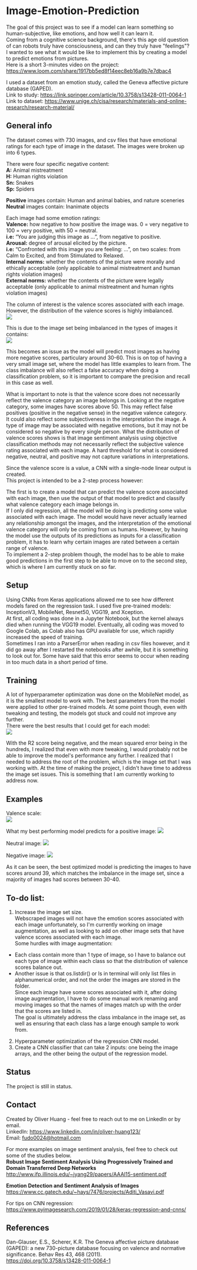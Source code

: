 # Image-Emotion-Prediction

The goal of this project was to see if a model can learn something so human-subjective, like emotions, and how well it can learn it. <br/>
Coming from a cognitive science background, there's this age old question of can robots truly have consciousness, and can they truly have "feelings"?  
I wanted to see what it would be like to implement this by creating a model to predict emotions from pictures. <br/> 
Here is a short 3-minutes video on the project: https://www.loom.com/share/1917bb5ed8f14eec8eb16a9b7e7dbac4

I used a dataset from an emotion study, called the Geneva affective picture database (GAPED). <br/>
Link to study: https://link.springer.com/article/10.3758/s13428-011-0064-1 <br/>
Link to dataset: https://www.unige.ch/cisa/research/materials-and-online-research/research-material/

## General info
The dataset comes with 730 images, and csv files that have emotional ratings for each type of image in the dataset.
The images were broken up into 6 types.

There were four specific negative content: <br/>
**A:** Animal mistreatment<br/>
**H:** Human rights violation<br/>
**Sn:** Snakes <br/>
**Sp:** Spiders<br/>

**Positive** images contain: Human and animal babies, and nature sceneries <br/>
**Neutral** images contain: Inanimate objects

Each image had some emotion ratings:<br/>
**Valence:** how negative to how positive the image was. 0 = very negative to 100 = very positive, with 50 = neutral.<br/>
**i.e:** “You are judging this image as …”, from negative to positive.<br/>
**Arousal:** degree of arousal elicited by the picture.<br/>
**i.e:** “Confronted with this image you are feeling: …”, on two scales: from Calm to Excited, and from Stimulated to Relaxed.<br/>
**Internal norms:** whether the contents of the picture were morally and ethically acceptable (only applicable to animal mistreatment and human rights violation images)<br/>
**External norms:** whether the contents of the picture were legally acceptable (only applicable to animal mistreatment and human rights violation images)

The column of interest is the valence scores associated with each image. However, the distribution of the valence scores is highly imbalanced. <br/>
![](Images/Class%20In%20Intervals.jpg)

This is due to the image set being imbalanced in the types of images it contains: <br/>
![](Images/Class%20Imbalance.png)

This becomes an issue as the model will predict most images as having more negative scores, particulary around 30-60. This is on top of having a very small image set, where the model has little examples to learn from. The class imbalance will also reflect a false accuracy when doing a classification problem, so it is important to compare the precision and recall in this case as well.

What is important to note is that the valence score does not necessarily reflect the valence category an image belongs in. Looking at the negative category, some images have scores above 50. This may reflect false positives (positive in the negative sense) in the negative valence category. It could also reflect some subjectiveness in the interpretation the image. A type of image may be associated with negative emotions, but it may not be considered so negative by every single person. What the distribution of valence scores shows is that image sentiment analysis using objective classification methods may not necessarily reflect the subjective valence rating associated with each image. A hard threshold for what is considered negative, neutral, and positive may not capture variations in interpretations.

Since the valence score is a value, a CNN with a single-node linear output is created. <br/>
This project is intended to be a 2-step process however:

The first is to create a model that can predict the valence score associated with each image, then use the output of that model to predict and classify what valence category each image belongs in. <br/>
If I only did regression, all the model will be doing is predicting some value associated with each image. The model would have never actually learned any relationship amongst the images, and the interpretation of the emotional valence category will only be coming from us humans. 
However, by having the model use the outputs of its predictions as inputs for a classification problem, it has to learn why certain images are rated between a certain range of valence.  <br/>
To implement a 2-step problem though, the model has to be able to make good predictions in the first step to be able to move on to the second step, which is where I am currently stuck on so far.
 
## Setup
Using CNNs from Keras applications allowed me to see how different models fared on the regression task. I used five pre-trained models: InceptionV3, MobileNet, Resnet50, VGG19, and Xception. <br/>
At first, all coding was done in a Jupyter Notebook, but the kernel always died when running the VGG19 model. Eventually, all coding was moved to Google Colab, as Colab also has GPU available for use, which rapidly increased the speed of training. <br/>
Sometimes I ran into a ParserError when reading in csv files however, and it did go away after I restarted the notebooks after awhile, but it is something to look out for. Some have said that this error seems to occur when reading in too much data in a short period of time. 

## Training
A lot of hyperparameter optimization was done on the MobileNet model, as it is the smallest model to work with. The best parameters from the model were applied to other pre-trained models.
At some point though, even with tweaking and testing, the models got stuck and could not improve any further. <br/>
There were the best results that I could get for each model: <br/>
![](Images/Best%20Results.png)

With the R2 score being negative, and the mean squared error being in the hundreds, I realized that even with more tweaking, I would probably not be able to improve the model's performance any further.
I realized that I needed to address the root of the problem, which is the image set that I was working with. At the time of making the project, I didn't have time to address the image set issues. This is something that I am currently working to address now.

## Examples
Valence scale: <br/>
![](Images/Valence%20Scale.png)

What my best performing model predicts for a positive image:
![](Images/Positive%20Image%20Demo.png)

Neutral image:
![](Images/Neutral%20Image%20Demo.png)

Negative image:
![](Images/Negative%20Image%20Demo.png)

As it can be seen, the best optimized model is predicting the images to have scores around 39, which matches the imbalance in the image set, since a majority of images had scores between 30-40. 

## To-do list:
1. Increase the image set size. <br/>
Webscraped images will not have the emotion scores associated with each image unfortunately, so I'm currently working on image augmentation, as well as looking to add on other image sets that have valence scores associated with each image. <br/>
Some hurdles with image augmentation:
- Each class contain more than 1 type of image, so I have to balance out each type of image within each class so that the distribution of valence scores balance out. 
- Another issue is that os.listdir() or ls in terminal will only list files in alphanumerical order, and not the order the images are stored in the folder. <br/>
Since each image have some scores associated with it, after doing image augmentation, I have to do some manual work renaming and moving images so that the names of images match up with the order that the scores are listed in. <br/>
The goal is ultimately address the class imbalance in the image set, as well as ensuring that each class has a large enough sample to work from.
2. Hyperparameter optimization of the regression CNN model.
3. Create a CNN classifier that can take 2 inputs: one being the image arrays, and the other being the output of the regression model. 

## Status
The project is still in status. 

## Contact
Created by Oliver Huang - feel free to reach out to me on LinkedIn or by email. <br/>
LinkedIn: https://www.linkedin.com/in/oliver-huang123/ <br/>
Email: fudo0024@hotmail.com

For more examples on image sentiment analysis, feel free to check out some of the studies below. <br/>
**Robust Image Sentiment Analysis Using Progressively Trained and Domain Transferred Deep Networks** <br/>
http://www.ifp.illinois.edu/~jyang29/papers/AAAI15-sentiment.pdf

**Emotion Detection and Sentiment Analysis of Images** <br/>
https://www.cc.gatech.edu/~hays/7476/projects/Aditi_Vasavi.pdf

For tips on CNN regression: <br/>
https://www.pyimagesearch.com/2019/01/28/keras-regression-and-cnns/

## References
Dan-Glauser, E.S., Scherer, K.R. The Geneva affective picture database (GAPED): a new 730-picture database focusing on valence and normative significance. Behav Res 43, 468 (2011). <br/>
https://doi.org/10.3758/s13428-011-0064-1
